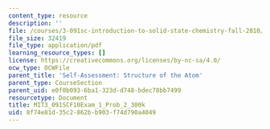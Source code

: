 ```yaml
---
content_type: resource
description: ''
file: /courses/3-091sc-introduction-to-solid-state-chemistry-fall-2010/8f74e81d35c2862bb903f74d790a4049_MIT3_091SCF10Exam_1_Prob_2_300k.pdf
file_size: 32419
file_type: application/pdf
learning_resource_types: []
license: https://creativecommons.org/licenses/by-nc-sa/4.0/
ocw_type: OCWFile
parent_title: 'Self-Assessment: Structure of the Atom'
parent_type: CourseSection
parent_uid: e0f0b093-6ba1-323d-d748-bdec78bb7499
resourcetype: Document
title: MIT3_091SCF10Exam_1_Prob_2_300k
uid: 8f74e81d-35c2-862b-b903-f74d790a4049
---
```

